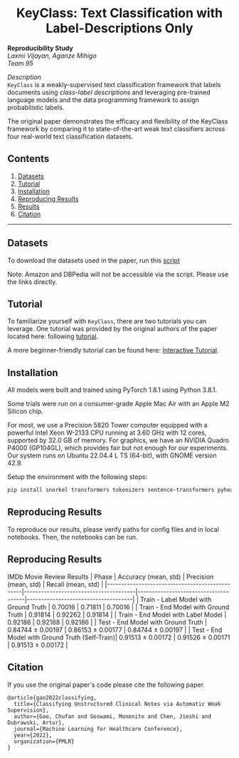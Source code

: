 <h1 align="center">KeyClass: Text Classification with Label-Descriptions Only</h1>

**Reproducibility Study**  
*Laxmi Vijayan, Aganze Mihigo*  
*Team 95*  

*Description*  
`KeyClass` is a weakly-supervised text classification framework that labels documents using *class-label descriptions* and leveraging pre-trained language models and the data programming framework to assign probabilistic labels. 

The original paper demonstrates the efficacy and flexibility of the KeyClass framework by comparing it to state-of-the-art weak text classifiers across four real-world text classification datasets.

## Contents

1. [Datasets](#datasets)
2. [Tutorial](#tutorial)
3. [Installation](#installation)
4. [Reproducing Results](#reproduce)
5. [Results](#results)
6. [Citation](#citation)

----
<a id="datasets"></a>
## Datasets

To download the datasets used in the paper, run this [script](https://github.com/autonlab/KeyClass/blob/main/scripts/get_data.sh)

Note: Amazon and DBPedia will not be accessible via the script. Please use the links directly. 

<a id="tutorial"></a>
## Tutorial
To familiarize yourself with `KeyClass`, there are two tutorials you can leverage. One tutorial was provided by the original authors of the paper located here: following [tutorial](https://github.com/autonlab/KeyClass/blob/main/tutorials/Tutorial%20on%20IMDB.ipynb). 

A more beginner-friendly tutorial can be found here: [Interactive Tutorial]().

<a id="installation"></a>
## Installation

All models were built and trained using PyTorch 1.8.1 using Python 3.8.1. 

Some trials were run on a consumer-grade Apple Mac Air with an Apple M2 Silicon chip. 

For most, we use a Precision 5820 Tower computer equipped with a powerful Intel Xeon W-2133 CPU running at 3.60 GHz with 12 cores, supported by 32.0 GB of memory. For graphics, we have an NVIDIA Quadro P4000 (GP104GL), which provides fair but not enough for our experiments. Our system runs on Ubuntu 22.04.4 L TS (64-bit), with GNOME version 42.9.

Setup the environment with the following steps: 

``` bash
pip install snorkel transformers tokenizers sentence-transformers pyhealth gdown
```

<a id="reproduce"></a>
## Reproducing Results

To reproduce our results, please verify paths for config files and in local notebooks. Then, the notebooks can be run. 

<a id="results"></a>
## Reproducing Results

IMDb Movie Review Results
| Phase                                          | Accuracy (mean, std)                  | Precision (mean, std)                | Recall (mean, std)                  |
|------------------------------------------------|---------------------------------------|--------------------------------------|-------------------------------------|
| Train - Label Model with Ground Truth          | 0.70016                               | 0.71811                              | 0.70016                             |
| Train - End Model with Ground Truth            | 0.91814                               | 0.92262                              | 0.91814                             |
| Train - End Model with Label Model             | 0.92186                               | 0.92188                              | 0.92186                             |
| Test - End Model with Ground Truth             | 0.84744 ± 0.00197                     | 0.86153 ± 0.00177                    | 0.84744 ± 0.00197                   |
| Test - End Model with Ground Truth (Self-Train)| 0.91513 ± 0.00172                     | 0.91526 ± 0.00171                    | 0.91513 ± 0.00172                   |


<a id="citation"></a>
## Citation
If you use the original paper's code please cite the following paper. 
```
@article{gao2022classifying,
  title={Classifying Unstructured Clinical Notes via Automatic Weak Supervision},
  author={Gao, Chufan and Goswami, Mononito and Chen, Jieshi and Dubrawski, Artur},
  journal={Machine Learning for Healthcare Conference},
  year={2022},
  organization={PMLR}
}
```
